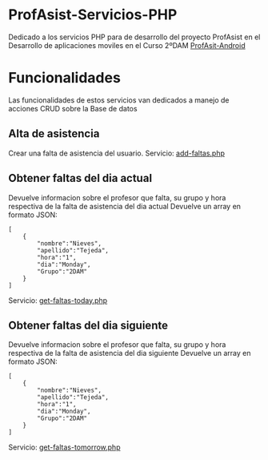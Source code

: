 # ProfAsist-Servicios-PHP
Dedicado a los servicios PHP para de desarrollo del proyecto ProfAsist en el Desarrollo de aplicaciones moviles en el Curso 2ºDAM
[ProfAsit-Android](https://github.com/davidbelesp/ProAssist)

# Funcionalidades
Las funcionalidades de estos servicios van dedicados a manejo de acciones CRUD sobre la Base de datos

## Alta de asistencia

Crear una falta de asistencia del usuario.
Servicio: [add-faltas.php](https://github.com/santiagoieshna/ProfAsist-Servicios-PHP/blob/main/add-faltas.php)

## Obtener faltas del dia actual
Devuelve informacion sobre el profesor que falta, su grupo y hora respectiva de la falta de asistencia del dia actual
Devuelve un array en formato JSON:
```
[
    {
        "nombre":"Nieves",
        "apellido":"Tejeda",
        "hora":"1",
        "dia":"Monday",
        "Grupo":"2DAM"    
    }
]
```

Servicio: [get-faltas-today.php](https://github.com/santiagoieshna/ProfAsist-Servicios-PHP/blob/main/get-faltas-today.php)

## Obtener faltas del dia siguiente
Devuelve informacion sobre el profesor que falta, su grupo y hora respectiva de la falta de asistencia del dia siguiente
Devuelve un array en formato JSON:
```
[
    {
        "nombre":"Nieves",
        "apellido":"Tejeda",
        "hora":"1",
        "dia":"Monday",
        "Grupo":"2DAM"    
    }
]
```

Servicio: [get-faltas-tomorrow.php](https://github.com/santiagoieshna/ProfAsist-Servicios-PHP/blob/main/get-faltas-tomorrow.php)


